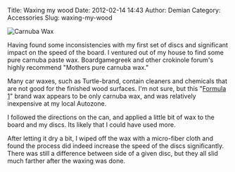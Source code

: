Title: Waxing my wood
Date: 2012-02-14 14:43
Author: Demian
Category: Accessories
Slug: waxing-my-wood


![Carnuba Wax](|filename|images/formula1_carnuba.jpeg.scaled500.jpg)


Having found some inconsistencies with my first set of discs and
significant impact on the speed of the board. I ventured out of my house
to find some pure carnuba paste wax. Boardgamegreek and other crokinole
forum's highly recommend "Mothers pure carnuba wax."

Many car waxes, such as Turtle-brand, contain cleaners and chemicals
that are not good for the finished wood surfaces. I'm not sure, but this
"[Formula
1](http://www.autozone.com/autozone/accessories/Formula-1-8-oz-carnauba-paste-wax/_/N-258t?itemIdentifier=166143_0_0_)"
brand wax appears to be only carnuba wax, and was relatively inexpensive
at my local Autozone.

I followed the directions on the can, and applied a little bit of wax to
the board and my discs. Its likely that I could have used more.

After letting it dry a bit, I wiped off the wax with a micro-fiber cloth
and found the process did indeed increase the speed of the discs
significantly. There was still a difference between side of a given
disc, but they all slid much farther after the waxing was done.
